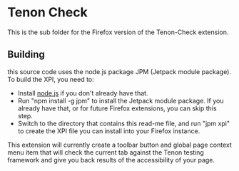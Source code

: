 # Tenon Check

This is the sub folder for the Firefox version of the Tenon-Check extension. 

## Building

this source code uses the node.js package JPM (Jetpack module package). To build the XPI, you need to:

* Install [node.js](http://nodejs.org) if you don't already have that.
* Run "npm install -g jpm" to install the Jetpack module package. If you already have that, or for future Firefox extensions, you can skip this step.
* Switch to the directory that contains this read-me file, and run "jpm xpi" to create the XPI file you can install into your Firefox instance.

This extension will currently create a toolbar button and global page context menu item that will check the current tab against the Tenon testing framework and give you back results of the accessibility of your page.
